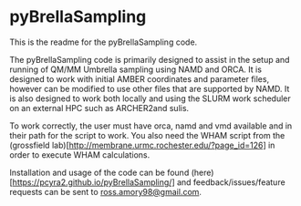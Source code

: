 # pyBrellaSampling
This is the readme for the pyBrellaSampling code. 

The pyBrellaSampling code is primarily designed to assist in the setup and
running of QM/MM Umbrella sampling using NAMD and ORCA. It is designed to work
with initial AMBER coordinates and parameter files, however can be modified to
use other files that are supported by NAMD. It is also designed to work both
locally and using the SLURM work scheduler on an external HPC such as ARCHER2and sulis.

To work correctly, the user must have orca, namd and vmd available and in their
path for the script to work. You also need the WHAM script from the (grossfield lab)[http://membrane.urmc.rochester.edu/?page_id=126] in order to execute WHAM calculations.

Installation and usage of the code can be found (here)[https://pcyra2.github.io/pyBrellaSampling/] and feedback/issues/feature requests can be sent to ross.amory98@gmail.com.

